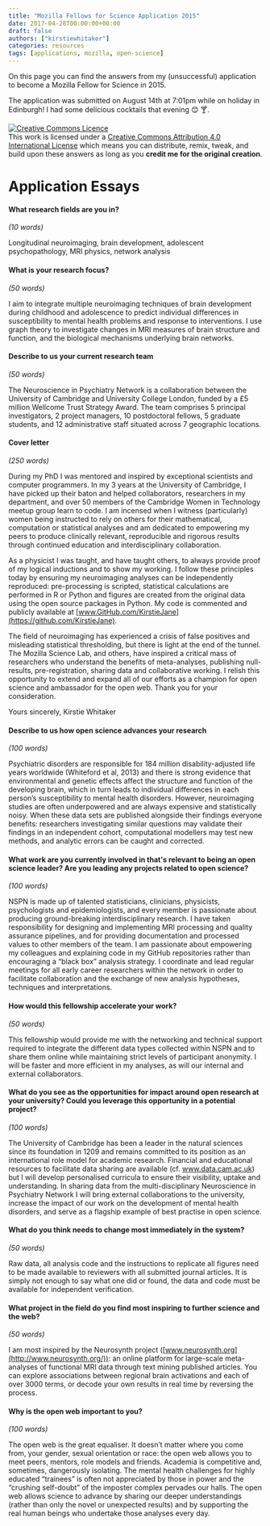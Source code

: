 ```yaml
---
title: "Mozilla Fellows for Science Application 2015"
date: 2017-04-28T00:00:00+00:00
draft: false
authors: ["kirstiewhitaker"]
categories: resources
tags: [applications, mozilla, open-science]
---
```


On this page you can find the answers from my (unsuccessful) application to become a Mozilla Fellow for Science in 2015.

The application was submitted on August 14th at 7:01pm while on holiday in Edinburgh! I had some delicious cocktails that evening 😊 🍸.

<a rel="license" href="http://creativecommons.org/licenses/by/4.0/"><img alt="Creative Commons Licence" style="border-width:0" src="https://i.creativecommons.org/l/by/4.0/88x31.png" /></a><br />This work is licensed under a <a rel="license" href="http://creativecommons.org/licenses/by/4.0/">Creative Commons Attribution 4.0 International License</a> which means you can distribute, remix, tweak, and build upon these answers as long as you **credit me for the original creation**.

# Application Essays

#### What research fields are you in?

*(10 words)*

Longitudinal neuroimaging, brain development, adolescent psychopathology, MRI physics, network analysis

#### What is your research focus?

*(50 words)*

I aim to integrate multiple neuroimaging techniques of brain development during childhood and adolescence to predict individual differences in susceptibility to mental health problems and response to interventions. I use graph theory to investigate changes in MRI measures of brain structure and function, and the biological mechanisms underlying brain networks.

#### Describe to us your current research team

*(50 words)*

The Neuroscience in Psychiatry Network is a collaboration between the University of Cambridge and University College London, funded by a £5 million Wellcome Trust Strategy Award. The team comprises 5 principal investigators, 2 project managers, 10 postdoctoral fellows, 5 graduate students, and 12 administrative staff situated across 7 geographic locations.


#### Cover letter

*(250 words)*

During my PhD I was mentored and inspired by exceptional scientists and computer programmers. In my 3 years at the University of Cambridge, I have picked up their baton and helped collaborators, researchers in my department, and over 50 members of the Cambridge Women in Technology meetup group learn to code. I am incensed when I witness (particularly) women being instructed to rely on others for their mathematical, computation or statistical analyses and am dedicated to empowering my peers to produce clinically relevant, reproducible and rigorous results through continued education and interdisciplinary collaboration.

As a physicist I was taught, and have taught others, to always provide proof of my logical inductions and to show my working. I follow these principles today by ensuring my neuroimaging analyses can be independently reproduced: pre-processing is scripted, statistical calculations are performed in R or Python and figures are created from the original data using the open source packages in Python. My code is commented and publicly available at [www.GitHub.com/KirstieJane](https://github.com/KirstieJane).

The field of neuroimaging has experienced a crisis of false positives and misleading statistical thresholding, but there is light at the end of the tunnel. The Mozilla Science Lab, and others, have inspired a critical mass of researchers who understand the benefits of meta-analyses, publishing null-results, pre-registration, sharing data and collaborative working. I relish this opportunity to extend and expand all of our efforts as a champion for open science and ambassador for the open web.
Thank you for your consideration.

Yours sincerely,
Kirstie Whitaker


#### Describe to us how open science advances your research

*(100 words)*

Psychiatric disorders are responsible for 184 million disability-adjusted life years worldwide (Whiteford et al, 2013) and there is strong evidence that environmental and genetic effects affect the structure and function of the developing brain, which in turn leads to individual differences in each person’s susceptibility to mental health disorders. However, neuroimaging studies are often underpowered and are always expensive and statistically noisy. When these data sets are published alongside their findings everyone benefits: researchers investigating similar questions may validate their findings in an independent cohort, computational modellers may test new methods, and analytic errors can be caught and corrected.


#### What work are you currently involved in that's relevant to being an open science leader? Are you leading any projects related to open science?

*(100 words)*

NSPN is made up of talented statisticians, clinicians, physicists, psychologists and epidemiologists, and every member is passionate about producing ground-breaking interdisciplinary research. I have taken responsibility for designing and implementing MRI processing and quality assurance pipelines, and for providing documentation and processed values to other members of the team. I am passionate about empowering my colleagues and explaining code in my GitHub repositories rather than encouraging a “black box” analysis strategy. I coordinate and lead regular meetings for all early career researchers within the network in order to facilitate collaboration and the exchange of new analysis hypotheses, techniques and interpretations.

#### How would this fellowship accelerate your work?

*(50 words)*

This fellowship would provide me with the networking and technical support required to integrate the different data types collected within NSPN and to share them online while maintaining strict levels of participant anonymity. I will be faster and more efficient in my analyses, as will our internal and external collaborators.


#### What do you see as the opportunities for impact around open research at your university? Could you leverage this opportunity in a potential project?

*(100 words)*

The University of Cambridge has been a leader in the natural sciences since its foundation in 1209 and remains committed to its position as an international role model for academic research. Financial and educational resources to facilitate data sharing are available (cf. www.data.cam.ac.uk) but I will develop personalised curricula to ensure their visibility, uptake and understanding. In sharing data from the multi-disciplinary Neuroscience in Psychiatry Network I will bring external collaborations to the university, increase the impact of our work on the development of mental health disorders, and serve as a flagship example of best practise in open science.

#### What do you think needs to change most immediately in the system?

*(50 words)*

Raw data, all analysis code and the instructions to replicate all figures need to be made available to reviewers with all submitted journal articles. It is simply not enough to say what one did or found, the data and code must be available for independent verification.


#### What project in the field do you find most inspiring to further science and the web?

*(50 words)*

I am most inspired by the Neurosynth project ([www.neurosynth.org](http://www.neurosynth.org/)): an online platform for large-scale meta-analyses of functional MRI data through text mining published articles. You can explore associations between regional brain activations and each of over 3000 terms, or decode your own results in real time by reversing the process.

#### Why is the open web important to you?

*(100 words)*

The open web is the great equaliser. It doesn’t matter where you come from, your gender, sexual orientation or race: the open web allows you to meet peers, mentors, role models and friends. Academia is competitive and, sometimes, dangerously isolating. The mental health challenges for highly educated “trainees” is often not appreciated by those in power and the “crushing self-doubt” of the imposter complex pervades our halls. The open web allows science to advance by sharing our deeper understandings (rather than only the novel or unexpected results) and by supporting the real human beings who undertake those analyses every day.
